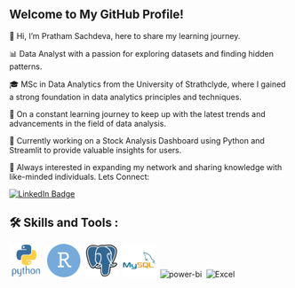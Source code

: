 ## Welcome to My GitHub Profile!

👋 Hi, I’m Pratham Sachdeva, here to share my learning journey.

📊 Data Analyst with a passion for exploring datasets and finding hidden patterns.

🎓 MSc in Data Analytics from the University of Strathclyde, where I gained a strong foundation in data analytics principles and techniques.

🌱 On a constant learning journey to keep up with the latest trends and advancements in the field of data analysis.

💼 Currently working on a Stock Analysis Dashboard using Python and Streamlit to provide valuable insights for users.

🤝 Always interested in expanding my network and sharing knowledge with like-minded individuals. Lets Connect:
<div id="badges">
 <a href="https://www.linkedin.com/in/prathamsachdeva18/"> <img src="https://img.shields.io/badge/LinkedIn-0077B5?style=for-the-badge&logo=linkedin&logoColor=white" alt="LinkedIn Badge"/ /> </a>
</div>

## :hammer_and_wrench: Skills and Tools :

<div>
  <img src="https://github.com/devicons/devicon/blob/master/icons/python/python-original-wordmark.svg" title="Python" alt="Python" width="60" height="60"/>&nbsp;
  <img src="https://github.com/devicons/devicon/blob/master/icons/rstudio/rstudio-original.svg" title="Rstudio" alt="React" width="60" height="60"/>&nbsp;
  <img src="https://github.com/devicons/devicon/blob/master/icons/postgresql/postgresql-original.svg" title="Postgre" alt="Postgre" width="60" height="60"/>&nbsp;
  <img src="https://github.com/devicons/devicon/blob/master/icons/mysql/mysql-original-wordmark.svg" title="Rstudio" alt="React" width="60" height="60"/>&nbsp;
  <img src="https://img.icons8.com/color/144/power-bi.png" alt="power-bi" width="60" height="60"/>&nbsp;
  <img src="https://img.icons8.com/color/48/microsoft-excel-2019--v1.png" alt="Excel" width="60" height="60"/>&nbsp;
 
<div>
